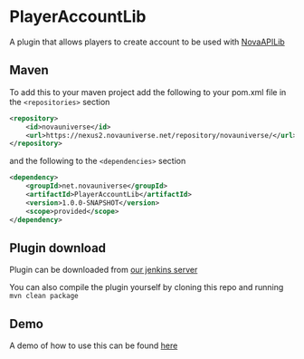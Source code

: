# PlayerAccountLib
A plugin that allows players to create account to be used with [NovaAPILib](https://github.com/NovaUniverse/NovaAPILib)

## Maven
To add this to your maven project add the following to your pom.xml file in the `<repositories>` section
```xml
<repository>
	<id>novauniverse</id>
	<url>https://nexus2.novauniverse.net/repository/novauniverse/</url>
</repository>
```
and the following to the `<dependencies>` section
```xml
<dependency>
	<groupId>net.novauniverse</groupId>
	<artifactId>PlayerAccountLib</artifactId>
	<version>1.0.0-SNAPSHOT</version>
	<scope>provided</scope>
</dependency>
```

## Plugin download
Plugin can be downloaded from [our jenkins server](https://jenkins.novauniverse.net/job/PlayerAccountLib/lastBuild/)

You can also compile the plugin yourself by cloning this repo and running `mvn clean package`

## Demo
A demo of how to use this can be found [here](https://github.com/NovaUniverse/PlayerAccountLibDemo)